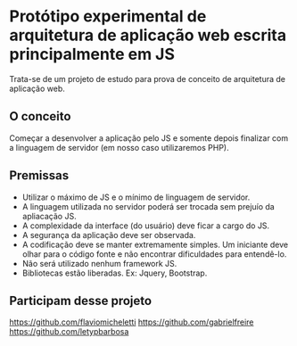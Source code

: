 Protótipo experimental de arquitetura de aplicação web escrita principalmente em JS
===


Trata-se de um projeto de estudo para prova de conceito
de arquitetura de aplicação web.


O conceito
---

Começar a  desenvolver a aplicação pelo JS
e somente depois finalizar com a linguagem de servidor
(em nosso caso utilizaremos PHP).

Premissas
--

* Utilizar o máximo de JS e o mínimo de linguagem de servidor.
* A linguagem utilizada no servidor poderá ser trocada sem prejuío da apliacação JS.
* A complexidade da interface (do usuário) deve ficar a cargo do JS.
* A segurança da aplicação deve ser observada.
* A codificação deve se manter extremamente simples. Um iniciante deve olhar para o código fonte
e não encontrar dificuldades para entendê-lo.
* Não será utilizado nenhum framework JS.
* Bibliotecas estão liberadas. Ex: Jquery, Bootstrap.


Participam desse projeto
---

https://github.com/flaviomicheletti
https://github.com/gabrielfreire
https://github.com/letypbarbosa
